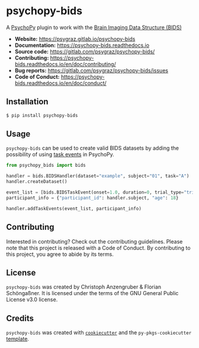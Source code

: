 # psychopy-bids

A [PsychoPy](https://www.psychopy.org/) plugin to work with the [Brain Imaging Data Structure (BIDS)](https://bids-specification.readthedocs.io/)

* **Website:** https://psygraz.gitlab.io/psychopy-bids
* **Documentation:** https://psychopy-bids.readthedocs.io
* **Source code:** https://gitlab.com/psygraz/psychopy-bids/
* **Contributing:** https://psychopy-bids.readthedocs.io/en/doc/contributing/
* **Bug reports:** https://gitlab.com/psygraz/psychopy-bids/issues
* **Code of Conduct:** https://psychopy-bids.readthedocs.io/en/doc/conduct/

## Installation

```bash
$ pip install psychopy-bids
```

## Usage

`psychopy-bids` can be used to create valid BIDS datasets by adding the possibility of using [task events](https://bids-specification.readthedocs.io/en/stable/04-modality-specific-files/05-task-events.html) in PsychoPy.

```python
from psychopy_bids import bids

handler = bids.BIDSHandler(dataset="example", subject="01", task="A")
handler.createDataset()

event_list = [bids.BIDSTaskEvent(onset=1.0, duration=0, trial_type="trigger")]
participant_info = {"participant_id": handler.subject, "age": 18}

handler.addTaskEvents(event_list, participant_info)
```

## Contributing

Interested in contributing? Check out the contributing guidelines. Please note that this project is released with a Code of Conduct. By contributing to this project, you agree to abide by its terms.

## License

`psychopy-bids` was created by Christoph Anzengruber & Florian Schöngaßner. It is licensed under the terms of the GNU General Public License v3.0 license.

## Credits

`psychopy-bids` was created with [`cookiecutter`](https://cookiecutter.readthedocs.io/en/latest/) and the `py-pkgs-cookiecutter` [template](https://github.com/py-pkgs/py-pkgs-cookiecutter).
